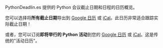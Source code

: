 PythonDeadlin.es 提供的 Python 会议截止日期和日程的日历概览。

您可以选择将**所有截止日期**导出到 <a href="https://calendar.google.com/calendar/r?cid={{ site.url }}/{{ site.github_repo }}.ics">Google 日历</a> 或
<a href="{{ site.baseurl }}/{{ site.github_repo }}.ics">iCal</a>。此日历非常适合跟踪实际截止日期！

或者，您可以订阅**即将举行的 Python 活动**到您的 <a href="https://calendar.google.com/calendar/r?cid={{ site.url }}/python-conferences.ics">Google 日历</a> 或 <a href="{{ site.baseurl }}/python-conferences.ics">iCal</a>。这是传统的"活动日历"。
